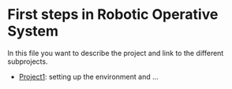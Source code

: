 # First steps in Robotic Operative System

In this file you want to describe the project and link to the different subprojects.

* [Project1](./Project1): setting up the environment and ...

